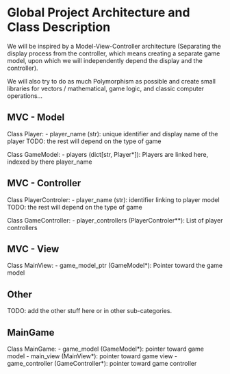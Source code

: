 # Global Project Architecture and Class Description

We will be inspired by a Model-View-Controller architecture (Separating the display process from the controller, which means creating a separate game model, upon which we will independently depend the display and the controller).

We will also try to do as much Polymorphism as possible and create small libraries for vectors / mathematical, game logic, and classic computer operations...

## MVC - Model

Class Player:
    - player_name (str): unique identifier and display name of the player
    TODO: the rest will depend on the type of game

Class GameModel:
    - players (dict[str, Player*]): Players are linked here, indexed by there player_name


## MVC - Controller

Class PlayerControler:
    - player_name (str): identifier linking to player model
    TODO: the rest will depend on the type of game

Class GameController:
    - player_controllers (PlayerControler**): List of player controllers


## MVC - View

Class MainView:
    - game_model_ptr (GameModel*): Pointer toward the game model


## Other

TODO: add the other stuff here or in other sub-categories.

## MainGame

Class MainGame:
    - game_model (GameModel*): pointer toward game model
    - main_view (MainView*): pointer toward game view
    - game_controller (GameController*): pointer toward game controller

